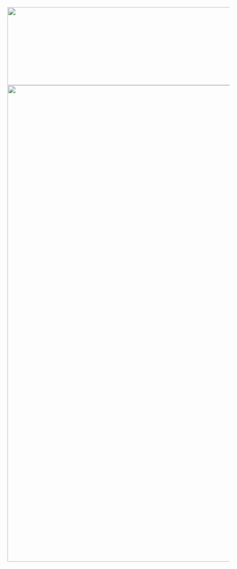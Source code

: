 <p><img src="https://cdn.discordapp.com/attachments/719993045705162870/812454929242783744/unknown.png" alt="" width="760" height="177" /><img src="https://cdn.discordapp.com/attachments/719993045705162870/812453487458910229/unknown.png" alt="" width="1984" height="1080" /><img src="https://cdn.discordapp.com/attachments/719993045705162870/812454170602635284/unknown.png" alt="" /><img src="https://cdn.discordapp.com/attachments/719993045705162870/812454508205703198/unknown.png" alt="" /><img src="https://cdn.discordapp.com/attachments/719993045705162870/812455777759133746/unknown.png" alt="" /><img src="https://cdn.discordapp.com/attachments/719993045705162870/812455892741652490/unknown.png" alt="" /></p>
